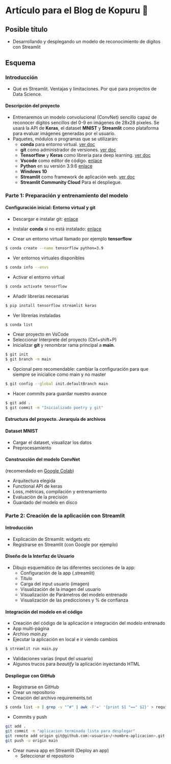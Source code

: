 # Artículo para el Blog de Kopuru 🧠

## Posible título
- Desarrollando y desplegando un modelo de reconocimiento de dígitos con Streamlit

## Esquema

### Introducción
- Qué es Streamlit. Ventajas y limitaciones. Por qué para proyectos de Data Science.

#### Descripción del proyecto
- Entrenaremos un modelo convolucional (ConvNet) sencillo capaz de reconocer dígitos sencillos del 0-9 en imágenes de 28x28 píxeles. Se usará la API de **Keras**, el dataset **MNIST** y **Streamlit** como plataforma para evaluar imágenes generadas por el usuario.
- Paquetes, módulos o programas que se utilizarán:
    - **conda** para entorno virtual. [ver doc](https://python-poetry.org/docs/basic-usage/)
    - **git** como administrador de versiones. [ver doc](https://git-scm.com/docs)
    - **Tensorflow** y **Keras** como librería para deep learning. [ver doc](https://keras.io/about/)
    - **Vscode** como editor de código. [enlace](https://code.visualstudio.com/)
    - **Python** en su versión 3.9.6 [enlace](https://www.python.org/downloads/)
    - **Windows 10**
    - **Streamlit** como framework de aplicación web. [ver doc](https://docs.streamlit.io/)
    - **Streamlit Community Cloud** Para el despliegue.

### Parte 1: Preparación y entrenamiento del modelo

#### Configuración inicial: Entorno virtual y git
- Descargar e instalar git: [enlace](https://git-scm.com/book/en/v2/Getting-Started-Installing-Git)
- Instalar **conda** si no está instalado: [enlace](https://conda.io/projects/conda/en/latest/user-guide/install/windows.html)

- Crear un entorno virtual llamado por ejemplo **tensorflow**
```sh
$ conda create --name tensorflow python=3.9
```
- Ver entornos virtuales disponibles
```sh
$ conda info --envs
```
- Activar el entorno virtual
```sh
$ conda activate tensorflow
```
- Añadir librerías necesarias
```sh
$ pip install tensorflow streamlit keras 
```
- Ver librerías instaladas
```sh
$ conda list 
```
- Crear proyecto en VsCode
- Seleccionar Interprete del proyecto (Ctrl+shift+P)
- Inicializar **git** y renombrar rama principal a **main**.
```sh
$ git init
$ git branch -m main
```
- Opcional pero recomendable: cambiar la configuración para que siempre se inicialice como main y no master
```sh
$ git config --global init.defaultBranch main
```

- Hacer *commits* para guardar nuestro avance
```sh
$ git add .
$ git commit -m "Inicializado poetry y git"
```

#### Estructura del proyecto. Jerarquía de archivos

#### Dataset MNIST 
- Cargar el dataset, visualizar los datos
- Preprocesamiento

#### Construcción del modelo ConvNet 
(recomendado en [Google Colab](https://colab.research.google.com/?hl=es))
- Arquitectura elegida
- Functional API de keras
- Loss, métricas, compilación y entrenamiento
- Evaluación de la precisión
- Guardado del modelo en disco

### Parte 2: Creación de la aplicación con Streamlit

#### Introducción
- Explicación de Streamlit: widgets etc
- Registrarse en Streamlit (con Google por ejemplo)

#### Diseño de la Interfaz de Usuario
- Dibujo esquemático de las diferentes secciones de la app:
    - Configuración de la app (.streamlit)
    - Título
    - Carga del input usuario (imagen)
    - Visualización de la imagen del usuario
    - Visualización de Parámetros del modelo entrenado
    - Visualización de las predicciones y % de confianza

#### Integración del modelo en el código
- Creación del código de la aplicación e integración del modelo entrenado
- App multi-página
- Archivo *main.py*
- Ejecutar la aplicación en local e ir viendo cambios
```sh
$ streamlit run main.py
```

- Validaciones varias (input del usuario)
- Algunos trucos para *beautify* la aplicación inyectando HTML

#### Despliegue con GitHub
- Registrarse en GitHub
- Crear un repositorio
- Creación del archivo requirements.txt
```sh
$ conda list -e | grep -v "^#" | awk -F'=' '{print $1 "==" $2}' > requirements.txt
```

- Commits y push
```sh
git add .
git commit -m "aplicacion terminada lista para desplegar"
git remote add origin git@github.com:<usuario>/<nombre-aplicacion>.git
git push -u origin main
```

- Crear nueva app en Streamlit (Deploy an app)
    - Seleccionar el repositorio






